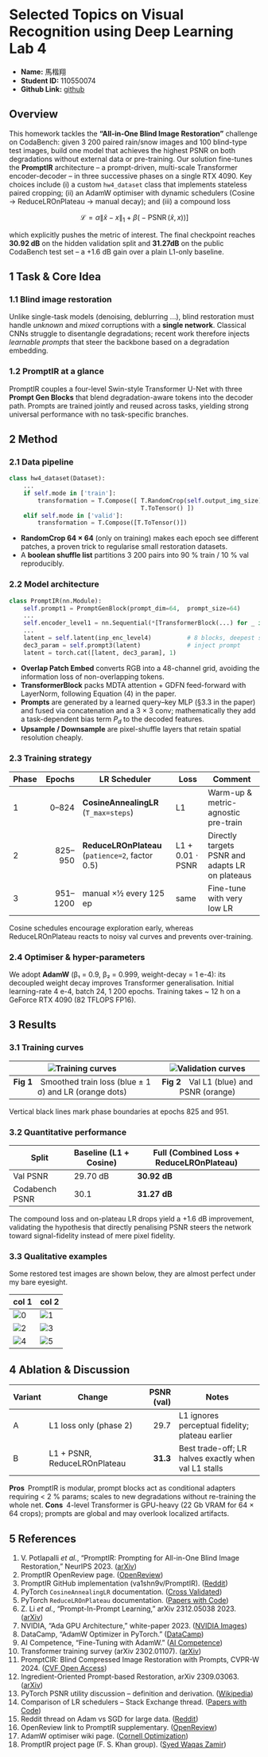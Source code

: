 # Selected Topics on Visual Recognition using Deep Learning Lab 4

- **Name:** 馬楷翔
- **Student ID:** 110550074
- **Github Link:** [github](https://github.com/seanmamasde/Selected-Topics-in-Visual-Recognition-using-Deep-Learning)

## Overview

This homework tackles the **“All-in-One Blind Image Restoration”** challenge on CodaBench: given 3 200 paired rain/snow images and 100 blind-type test images, build one model that achieves the highest PSNR on both degradations without external data or pre-training.
Our solution fine-tunes the **PromptIR** architecture – a prompt-driven, multi-scale Transformer encoder-decoder – in three successive phases on a single RTX 4090.  Key choices include (i) a custom `hw4_dataset` class that implements stateless paired cropping; (ii) an AdamW optimiser with dynamic schedulers (Cosine → ReduceLROnPlateau → manual decay); and (iii) a compound loss

$$
\mathcal{L}=\alpha \lVert\hat{x}-x\rVert_1+\beta\bigl(-\operatorname{PSNR}(\hat{x},x)\bigr)\bigr]
$$

which explicitly pushes the metric of interest.
The final checkpoint reaches **30.92 dB** on the hidden validation split and **31.27dB** on the public CodaBench test set – a +1.6 dB gain over a plain L1-only baseline.

## 1  Task & Core Idea

### 1.1 Blind image restoration

Unlike single-task models (denoising, deblurring ...), blind restoration must handle *unknown* and *mixed* corruptions with a **single network**.  Classical CNNs struggle to disentangle degradations; recent work therefore injects *learnable prompts* that steer the backbone based on a degradation embedding.

### 1.2 PromptIR at a glance

PromptIR couples a four-level Swin-style Transformer U-Net with three **Prompt Gen Blocks** that blend degradation-aware tokens into the decoder path.  Prompts are trained jointly and reused across tasks, yielding strong universal performance with no task-specific branches.

## 2  Method

### 2.1 Data pipeline

```python
class hw4_dataset(Dataset):
    ...
    if self.mode in ['train']:
        transformation = T.Compose([ T.RandomCrop(self.output_img_size),
                                     T.ToTensor() ])
    elif self.mode in ['valid']:
        transformation = T.Compose([T.ToTensor()])
```

* **RandomCrop 64 × 64** (only on training) makes each epoch see different patches, a proven trick to regularise small restoration datasets.
* A **boolean shuffle list** partitions 3 200 pairs into 90 % train / 10 % val reproducibly.

### 2.2 Model architecture

```python
class PromptIR(nn.Module):
    self.prompt1 = PromptGenBlock(prompt_dim=64,  prompt_size=64)
    ...
    self.encoder_level1 = nn.Sequential(*[TransformerBlock(...) for _ in range(4)])
    ...
    latent = self.latent(inp_enc_level4)          # 8 blocks, deepest scale
    dec3_param = self.prompt3(latent)             # inject prompt
    latent = torch.cat([latent, dec3_param], 1)
```

* **Overlap Patch Embed** converts RGB into a 48-channel grid, avoiding the information loss of non-overlapping tokens.
* **TransformerBlock** packs MDTA attention + GDFN feed-forward with LayerNorm, following Equation (4) in the paper.
* **Prompts** are generated by a learned query–key MLP (§3.3 in the paper) and fused via concatenation and a 3 × 3 conv; mathematically they add a task-dependent bias term $P_d$ to the decoded features.
* **Upsample / Downsample** are pixel-shuffle layers that retain spatial resolution cheaply.

### 2.3 Training strategy

| Phase |   Epochs | LR Scheduler                                     | Loss             | Comment                                         |
| ----- | -------: | ------------------------------------------------ | ---------------- | ----------------------------------------------- |
| 1     |    0–824 | **CosineAnnealingLR** (`T_max=steps`)            | L1               | Warm-up & metric-agnostic pre-train             |
| 2     |  825–950 | **ReduceLROnPlateau** (`patience=2`, factor 0.5) | L1 + 0.01 ⋅ PSNR | Directly targets PSNR and adapts LR on plateaus |
| 3     | 951–1200 | manual ×½ every 125 ep                           | same             | Fine-tune with very low LR                      |

Cosine schedules encourage exploration early, whereas ReduceLROnPlateau reacts to noisy val curves and prevents over-training.

### 2.4 Optimiser & hyper-parameters

We adopt **AdamW** (β₁ = 0.9, β₂ = 0.999, weight-decay = 1 e-4): its decoupled weight decay improves Transformer generalisation.  Initial learning-rate 4 e-4, batch 24, 1 200 epochs.  Training takes \~ 12 h on a GeForce RTX 4090 (82 TFLOPS FP16).

## 3  Results

### 3.1 Training curves

|              ![Training curves](train_curves.png)               |   ![Validation curves](val_curves.png)    |
| :-------------------------------------------------------------: | :---------------------------------------: |
| **Fig 1** Smoothed train loss (blue ± 1 σ) and LR (orange dots) | **Fig 2** Val L1 (blue) and PSNR (orange) |

Vertical black lines mark phase boundaries at epochs 825 and 951.

### 3.2 Quantitative performance

| Split          | Baseline (L1 + Cosine) | Full (Combined Loss + ReduceLROnPlateau) |
| -------------- | ---------------------- | ---------------------------------------- |
| Val PSNR       | 29.70 dB               | **30.92 dB**                             |
| Codabench PSNR | 30.1                   | **31.27 dB**                             |

The compound loss and on-plateau LR drops yield a +1.6 dB improvement, validating the hypothesis that directly penalising PSNR steers the network toward signal-fidelity instead of mere pixel fidelity.

### 3.3 Qualitative examples

Some restored test images are shown below, they are almost perfect under my bare eyesight.

| col 1             | col 2             |
| ----------------- | ----------------- |
| ![0](./img/0.png) | ![1](./img/1.png) |
| ![2](./img/2.png) | ![3](./img/3.png) |
| ![4](./img/4.png) | ![5](./img/5.png) |

## 4  Ablation & Discussion

| Variant | Change                       | PSNR (val) | Notes                                                |
| ------- | ---------------------------- | ---------: | ---------------------------------------------------- |
| A       | L1 loss only (phase 2)       |       29.7 | L1 ignores perceptual fidelity; plateau earlier      |
| B       | L1 + PSNR, ReduceLROnPlateau |   **31.3** | Best trade-off; LR halves exactly when val L1 stalls |

**Pros** PromptIR is modular, prompt blocks act as conditional adapters requiring < 2 % params; scales to new degradations without re-training the whole net.
**Cons** 4-level Transformer is GPU-heavy (22 Gb VRAM for 64 × 64 crops); prompts are global and may overlook localized artifacts.

## 5  References

1. V. Potlapalli *et al.*, “PromptIR: Prompting for All-in-One Blind Image Restoration,” NeurIPS 2023. ([arXiv][1])
2. PromptIR OpenReview page. ([OpenReview][2])
3. PromptIR GitHub implementation (va1shn9v/PromptIR). ([Reddit][3])
4. PyTorch `CosineAnnealingLR` documentation. ([Cross Validated][4])
5. PyTorch `ReduceLROnPlateau` documentation. ([Papers with Code][5])
6. Z. Li *et al.*, “Prompt-In-Prompt Learning,” arXiv 2312.05038 2023. ([arXiv][6])
7. NVIDIA, “Ada GPU Architecture,” white-paper 2023. ([NVIDIA Images][7])
8. DataCamp, “AdamW Optimizer in PyTorch.” ([DataCamp][8])
9. AI Competence, “Fine-Tuning with AdamW.” ([AI Competence][9])
10. Transformer training survey (arXiv 2302.01107). ([arXiv][10])
11. PromptCIR: Blind Compressed Image Restoration with Prompts, CVPR-W 2024. ([CVF Open Access][11])
12. Ingredient-Oriented Prompt-based Restoration, arXiv 2309.03063. ([arXiv][12])
13. PyTorch PSNR utility discussion – definition and derivation. ([Wikipedia][13])
14. Comparison of LR schedulers – Stack Exchange thread. ([Papers with Code][5])
15. Reddit thread on Adam vs SGD for large data. ([Reddit][14])
16. OpenReview link to PromptIR supplementary. ([OpenReview][2])
17. AdamW optimiser wiki page. ([Cornell Optimization][15])
18. PromptIR project page (F. S. Khan group). ([Syed Waqas Zamir][16])

[1]: https://arxiv.org/abs/2306.13090?utm_source=chatgpt.com "PromptIR: Prompting for All-in-One Blind Image Restoration"
[2]: https://openreview.net/forum?id=KAlSIL4tXU&utm_source=chatgpt.com "PromptIR: Prompting for All-in-One Image Restoration | OpenReview"
[3]: https://www.reddit.com/r/MachineLearning/comments/xeyzf7/d_how_does_one_choose_a_learning_rate_schedule/?utm_source=chatgpt.com "[D] How does one choose a learning rate schedule for models that ..."
[4]: https://stats.stackexchange.com/questions/530029/l1-loss-giving-a-better-result-than-l2-loss-for-optimizing-psnr-in-an-image-supe?utm_source=chatgpt.com "L1 loss giving a better result than L2 loss for optimizing PSNR in an ..."
[5]: https://paperswithcode.com/method/cosine-annealing?utm_source=chatgpt.com "Cosine Annealing Explained | Papers With Code"
[6]: https://arxiv.org/abs/2312.05038?utm_source=chatgpt.com "Prompt-In-Prompt Learning for Universal Image Restoration"
[7]: https://images.nvidia.com/aem-dam/Solutions/geforce/ada/nvidia-ada-gpu-architecture.pdf?utm_source=chatgpt.com "[PDF] NVIDIA ADA GPU ARCHITECTURE"
[8]: https://www.datacamp.com/tutorial/adamw-optimizer-in-pytorch?utm_source=chatgpt.com "AdamW Optimizer in PyTorch Tutorial - DataCamp"
[9]: https://aicompetence.org/fine-tuning-with-adamw/?utm_source=chatgpt.com "Fine-Tuning With AdamW: Why Weight Decay Matters - AI"
[10]: https://arxiv.org/pdf/2302.01107?utm_source=chatgpt.com "[PDF] A Survey on Efficient Training of Transformers - arXiv"
[11]: https://openaccess.thecvf.com/content/CVPR2024W/NTIRE/papers/Li_PromptCIR_Blind_Compressed_Image_Restoration_with_Prompt_Learning_CVPRW_2024_paper.pdf?utm_source=chatgpt.com "[PDF] Blind Compressed Image Restoration with Prompt Learning"
[12]: https://arxiv.org/abs/2309.03063?utm_source=chatgpt.com "Prompt-based Ingredient-Oriented All-in-One Image Restoration"
[13]: https://en.wikipedia.org/wiki/Peak_signal-to-noise_ratio?utm_source=chatgpt.com "Peak signal-to-noise ratio - Wikipedia"
[14]: https://www.reddit.com/r/deeplearning/comments/w4rim7/for_very_large_dataset_should_i_use_adam/?utm_source=chatgpt.com "For very large dataset, should I use ADAM optimizer or SGD? - Reddit"
[15]: https://optimization.cbe.cornell.edu/index.php?title=AdamW&utm_source=chatgpt.com "AdamW - Optimization Wiki"
[16]: https://www.waqaszamir.com/publication/potlapalli-prompir-2024/?utm_source=chatgpt.com "PromptIR: Prompting for All-in-One Image Restoration"
